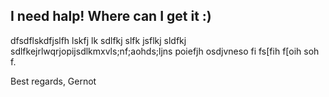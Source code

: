 ## I need halp! Where can I get it :)

dfsdflskdfjslfh lskfj lk sdlfkj slfk jsflkj sldfkj sdlfkejrlwqrjopijsdlkmxvls;nf;aohds;ljns poiefjh osdjvneso fi fs[fih f[oih soh f.

Best regards,
Gernot
